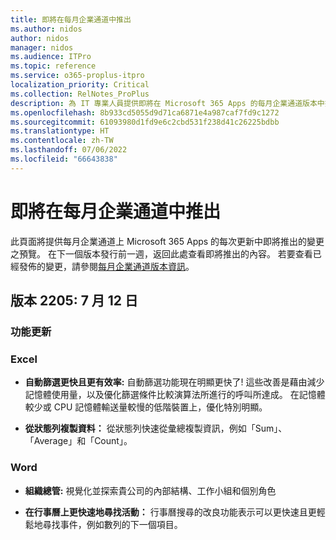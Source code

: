 ```yaml
---
title: 即將在每月企業通道中推出
ms.author: nidos
author: nidos
manager: nidos
ms.audience: ITPro
ms.topic: reference
ms.service: o365-proplus-itpro
localization_priority: Critical
ms.collection: RelNotes_ProPlus
description: 為 IT 專業人員提供即將在 Microsoft 365 Apps 的每月企業通道版本中推出的變更之預覽
ms.openlocfilehash: 8b933cd5055d9d71ca6871e4a987caf7fd9c1272
ms.sourcegitcommit: 61093980d1fd9e6c2cbd531f238d41c26225bdbb
ms.translationtype: HT
ms.contentlocale: zh-TW
ms.lasthandoff: 07/06/2022
ms.locfileid: "66643838"
---
```

# <a name="coming-soon-to-the-monthly-enterprise-channel"></a>即將在每月企業通道中推出

此頁面將提供每月企業通道上 Microsoft 365 Apps 的每次更新中即將推出的變更之預覽。 在下一個版本發行前一週，返回此處查看即將推出的內容。 若要查看已經發佈的變更，請參閱[每月企業通道版本資訊]( monthly-enterprise-channel.md)。

[//]: # (DO NOT REMOVE)



## <a name="version-2205-july-12"></a>版本 2205: 7 月 12 日






[//]: # (DO NOT REMOVE FEATUREDETAILS CONTENT START)


### <a name="feature-updates"></a>功能更新
### <a name="excel"></a>Excel


- **自動篩選更快且更有效率:** 自動篩選功能現在明顯更快了! 這些改善是藉由減少記憶體使用量，以及優化篩選條件比較演算法所進行的呼叫所達成。 在記憶體較少或 CPU 記憶體輸送量較慢的低階裝置上，優化特別明顯。


- **從狀態列複製資料：** 從狀態列快速從彙總複製資訊，例如「Sum」、「Average」和「Count」。


### <a name="word"></a>Word

- **組織總管:** 視覺化並探索貴公司的內部結構、工作小組和個別角色


- **在行事曆上更快速地尋找活動：** 行事曆搜尋的改良功能表示可以更快速且更輕鬆地尋找事件，例如數列的下一個項目。

[//]: # (DO NOT REMOVE FEATUREDETAILS CONTENT START)



[//]: # (DO NOT REMOVE FEATUREDETAILS CONTENT END)

<br/>

